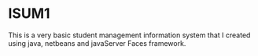 # ISUM1
This is a very basic student management information system that I created using java, netbeans and javaServer Faces framework.
